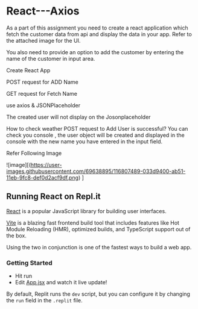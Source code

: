 # React---Axios


As a part of this assignment you need to create a react application which fetch the customer data from api and display the data in your app. Refer to the attached image for the UI.

You also need to provide an option to add the customer by entering the name of the customer in input area.

Create React App  

POST request for ADD Name 

GET request for Fetch Name 

use axios  &  JSONPlaceholder 


The created user will not display on the Josonplaceholder


How to check weather POST request to Add User is successful? 
You can check you console , the user object will be created and displayed in the console with the new name you have entered in the input field.


Refer Following Image

![image][(https://user-images.githubusercontent.com/69638895/116807489-033d9400-ab51-11eb-9fc8-def0d2acf9df.png)
]
















## Running React on Repl.it

[React](https://reactjs.org/) is a popular JavaScript library for building user interfaces.

[Vite](https://vitejs.dev/) is a blazing fast frontend build tool that includes features like Hot Module Reloading (HMR), optimized builds, and TypeScript support out of the box.

Using the two in conjunction is one of the fastest ways to build a web app.

### Getting Started
- Hit run
- Edit [App.jsx](#src/App.jsx) and watch it live update!

By default, Replit runs the `dev` script, but you can configure it by changing the `run` field in the `.replit` file.